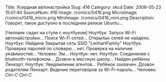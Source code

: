 Title: Усердная автонастройка 
Slug: 416 
Category: xkcd 
Date: 2008-05-23 15:01:40 
SourceNum: 416 
Image: /comics/0416.png 
MicroImage: /comics/0416_micro.png 
MiniImage: /comics/0416_mini.png 
Description: Говорят, такое доступно в последнем релизе Ubuntu...
 

[Человек сидит на стуле с ноутбуком]
Ноутбук: Запуск Wi-Fi автонайстройки… Поиск Wi-Fi сетей… Открытых сетей не найдено.
Ноутбук: Найдена Закрытая сеть SSID "LenhartFamily"
Ноутбук: Проверка паролей по словарю… нет. Проверка на наличие уязвимостей…
Человек: Эм…
Ноутбук: нет.
Ноутбук: Соединение с bluetooth-телефоном… Дозвон в местную школу… Найден ребёнок Ленхарт.
Ноутбук: Уведомление агентов… Ребёнок захвачен. Дозвон родителям Ленхарт. Ведение переговоров за Wi-Fi-пароль…
Человек: *Ctrl-C* *Ctrl-C*